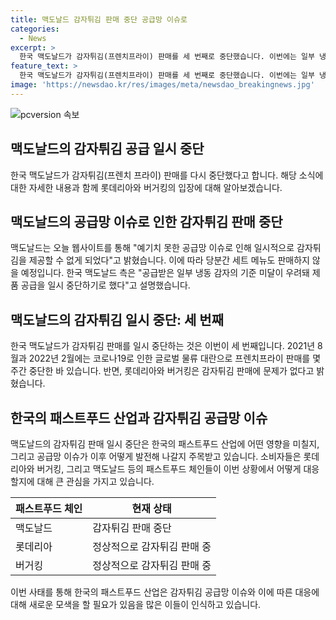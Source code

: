 ```yaml
---
title: 맥도날드 감자튀김 판매 중단 공급망 이슈로
categories:
  - News
excerpt: >
  한국 맥도날드가 감자튀김(프렌치프라이) 판매를 세 번째로 중단했습니다. 이번에는 일부 냉동 감자의 기준 미달로 인해 제품 공급을 일시 중단하게 되었다고 밝혔습니다. 이에 따라 당분간 세트 메뉴도 판매되지 않을 예정이며, 2021년 8월과 2022년 2월에는 코로나 19로 인한 글로벌 물류 대란으로 프렌치프라이 판매를 중단한 적이 있었습니다. 한편, 롯데리아와 버거킹은 감자튀김 판매에는 문제가 없다고 밝힌 바 있습니다.
feature_text: >
  한국 맥도날드가 감자튀김(프렌치프라이) 판매를 세 번째로 중단했습니다. 이번에는 일부 냉동 감자의 기준 미달로 인해 제품 공급을 일시 중단하게 되었다고 밝혔습니다. 이에 따라 당분간 세트 메뉴도 판매되지 않을 예정이며, 2021년 8월과 2022년 2월에는 코로나 19로 인한 글로벌 물류 대란으로 프렌치프라이 판매를 중단한 적이 있었습니다. 한편, 롯데리아와 버거킹은 감자튀김 판매에는 문제가 없다고 밝힌 바 있습니다.
image: 'https://newsdao.kr/res/images/meta/newsdao_breakingnews.jpg'
---
```


<p><img src="https://newsdao.kr/res/images/meta/newsdao_breakingnews.jpg" alt="pcversion 속보" /></p>

<h2 data-ke-size="size26">맥도날드의 감자튀김 공급 일시 중단</h2>

<p data-ke-size="size16">한국 맥도날드가 감자튀김(프렌치 프라이) 판매를 다시 중단했다고 합니다. 해당 소식에 대한 자세한 내용과 함께 롯데리아와 버거킹의 입장에 대해 알아보겠습니다.</p>

<h2>맥도날드의 공급망 이슈로 인한 감자튀김 판매 중단</h2>

<p data-ke-size="size16">맥도날드는 오늘 웹사이트를 통해 "예기치 못한 공급망 이슈로 인해 일시적으로 감자튀김을 제공할 수 없게 되었다"고 밝혔습니다. 이에 따라 당분간 세트 메뉴도 판매하지 않을 예정입니다. 한국 맥도날드 측은 "공급받은 일부 냉동 감자의 기준 미달이 우려돼 제품 공급을 일시 중단하기로 했다"고 설명했습니다.</p>

<h2>맥도날드의 감자튀김 일시 중단: 세 번째</h2>

<p data-ke-size="size16">한국 맥도날드가 감자튀김 판매를 일시 중단하는 것은 이번이 세 번째입니다. 2021년 8월과 2022년 2월에는 코로나19로 인한 글로벌 물류 대란으로 프렌치프라이 판매를 몇 주간 중단한 바 있습니다. 반면, 롯데리아와 버거킹은 감자튀김 판매에 문제가 없다고 밝혔습니다.</p>

<h2>한국의 패스트푸드 산업과 감자튀김 공급망 이슈</h2>

<p data-ke-size="size16">맥도날드의 감자튀김 판매 일시 중단은 한국의 패스트푸드 산업에 어떤 영향을 미칠지, 그리고 공급망 이슈가 이후 어떻게 발전해 나갈지 주목받고 있습니다. 소비자들은 롯데리아와 버거킹, 그리고 맥도날드 등의 패스트푸드 체인들이 이번 상황에서 어떻게 대응할지에 대해 큰 관심을 가지고 있습니다.</p>

<table>
    <thead>
        <tr>
            <th>패스트푸드 체인</th>
            <th>현재 상태</th>
        </tr>
    </thead>
    <tbody>
        <tr>
            <td>맥도날드</td>
            <td>감자튀김 판매 중단</td>
        </tr>
        <tr>
            <td>롯데리아</td>
            <td>정상적으로 감자튀김 판매 중</td>
        </tr>
        <tr>
            <td>버거킹</td>
            <td>정상적으로 감자튀김 판매 중</td>
        </tr>
    </tbody>
</table>

<p data-ke-size="size16">이번 사태를 통해 한국의 패스트푸드 산업은 감자튀김 공급망 이슈와 이에 따른 대응에 대해 새로운 모색을 할 필요가 있음을 많은 이들이 인식하고 있습니다.</p>

